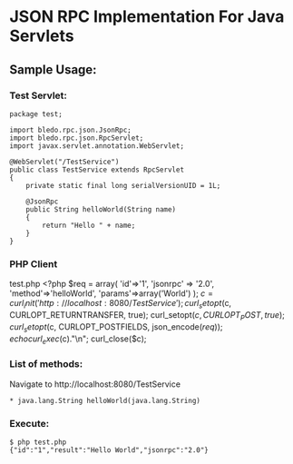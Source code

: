 # JSON RPC Implementation For Java Servlets


## Sample Usage:

### Test Servlet:

	package test;

	import bledo.rpc.json.JsonRpc;
	import bledo.rpc.json.RpcServlet;
	import javax.servlet.annotation.WebServlet;

	@WebServlet("/TestService")
	public class TestService extends RpcServlet
	{
		private static final long serialVersionUID = 1L;
		
		@JsonRpc
		public String helloWorld(String name)
		{
			return "Hello " + name;
		}
	}


### PHP Client
test.php
	<?php
	$req = array(
		'id'=>'1',
		'jsonrpc' => '2.0',
		'method'=>'helloWorld',
		'params'=>array('World')
		);
	$c = curl_init('http://localhost:8080/TestService');
	curl_setopt($c,  CURLOPT_RETURNTRANSFER, true);
	curl_setopt($c,  CURLOPT_POST, true);
	curl_setopt($c,  CURLOPT_POSTFIELDS, json_encode($req));
	echo curl_exec($c)."\n";
	curl_close($c);


### List of methods:
Navigate to http://localhost:8080/TestService

	* java.lang.String helloWorld(java.lang.String)



	

### Execute:
	$ php test.php
	{"id":"1","result":"Hello World","jsonrpc":"2.0"}



